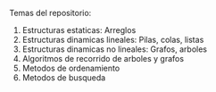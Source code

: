 Temas del repositorio:

1. Estructuras estaticas: Arreglos
2. Estructuras dinamicas lineales: Pilas, colas, listas
3. Estructuras dinamicas no lineales: Grafos, arboles
4. Algoritmos de recorrido de arboles y grafos
5. Metodos de ordenamiento
6. Metodos de busqueda
